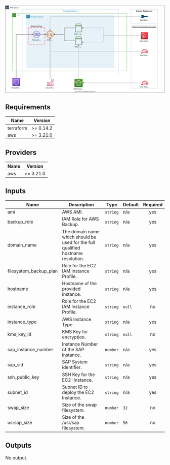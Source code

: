 ![alt text](images/Architecture.svg "Architecture")

## Requirements

| Name | Version |
|------|---------|
| terraform | >= 0.14.2 |
| aws | >= 3.21.0 |

## Providers

| Name | Version |
|------|---------|
| aws | >= 3.21.0 |

## Inputs

| Name | Description | Type | Default | Required |
|------|-------------|------|---------|:--------:|
| ami | AWS AMI. | `string` | n/a | yes |
| backup\_role | IAM Role for AWS Backup. | `string` | n/a | yes |
| domain\_name | The domain name which should be used for the full qualified hostname resolution. | `string` | n/a | yes |
| filesystem\_backup\_plan | Role for the EC2 IAM Instance Profile. | `string` | n/a | yes |
| hostname | Hostname of the provided instance. | `string` | n/a | yes |
| instance\_role | Role for the EC2 IAM Instance Profile. | `string` | `null` | no |
| instance\_type | AWS Instance Type. | `string` | n/a | yes |
| kms\_key\_id | KMS Key for encryption. | `string` | `null` | no |
| sap\_instance\_number | Instance Number of the SAP instance. | `number` | n/a | yes |
| sap\_sid | SAP System identifier. | `string` | n/a | yes |
| ssh\_public\_key | SSH Key for the EC2-Instance. | `string` | n/a | yes |
| subnet\_id | Subnet ID to deploy the EC2 Instance. | `string` | n/a | yes |
| swap\_size | Size of the swap filesystem. | `number` | `32` | no |
| usrsap\_size | Size of the /usr/sap filesystem. | `number` | `50` | no |

## Outputs

No output.
